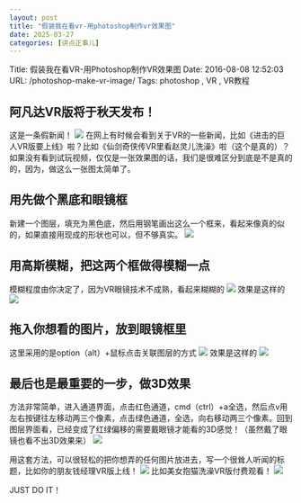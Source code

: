 ```yaml
---
layout: post
title: "假装我在看vr-用photoshop制作vr效果图"
date: 2025-03-27
categories: [讲点正事儿]
---
```


Title: 假装我在看VR-用Photoshop制作VR效果图
Date: 2016-08-08 12:52:03
URL: /photoshop-make-vr-image/
Tags: photoshop , VR , VR教程



## 阿凡达VR版将于秋天发布！

这是一条假新闻！ ![](http://img.weimao.me/2019-05-21-030334.jpg) 在网上有时候会看到关于VR的一些新闻，比如《进击的巨人VR版要上线》啦？比如《仙剑奇侠传VR里看赵灵儿洗澡》啦（这个是真的）？如果没有看到试玩视频，仅仅是一张效果图的话，我们是很难区分到底是不是真的的，因为，做这么一张图太简单了。

## 用先做个黑底和眼镜框

新建一个图层，填充为黑色底，然后用钢笔画出这么一个框来，看起来像真的似的，如果直接用现成的形状也可以，但不够真实。 ![](http://img.weimao.me/2019-05-21-030338.jpg)

## 用高斯模糊，把这两个框做得模糊一点

模糊程度由你决定了，因为VR眼镜技术不成熟，看起来糊糊的 ![](http://img.weimao.me/2019-05-21-030341.jpg) 效果是这样的 ![](http://img.weimao.me/2019-05-21-030342.jpg)

## 拖入你想看的图片，放到眼镜框里

这里采用的是option（alt）+鼠标点击关联图层的方式 ![](http://img.weimao.me/2019-05-21-030344.jpg) 效果是这样的 ![](http://img.weimao.me/2019-05-21-030350.jpg)

## 最后也是最重要的一步，做3D效果

方法非常简单，进入通道界面，点击红色通道，cmd（ctrl）+a全选，然后点v用左右按键往左移动两三个像素，点击绿色通道，全选，向右移动两三个像素。回到图层界面看，已经变成了红绿偏移的需要戴眼镜才能看的3D感觉！（虽然戴了眼镜也看不出3D效果来） ![](http://img.weimao.me/2019-05-21-030358.jpg)

用这套方法，可以很轻松的把你想弄的任何图片放进去，写一个很耸人听闻的标题，比如你的朋友钱经理VR版上线！ ![](http://img.weimao.me/2019-05-21-030417.jpg) 比如美女抱猫洗澡VR版付费观看！ ![](http://img.weimao.me/2019-05-21-030438.jpg)

JUST DO IT！